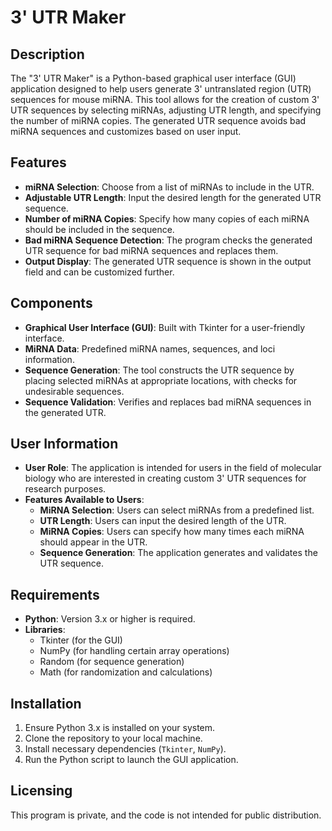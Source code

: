 # 3' UTR Maker

## Description
The "3' UTR Maker" is a Python-based graphical user interface (GUI) application designed to help users generate 3' untranslated region (UTR) sequences for mouse miRNA. This tool allows for the creation of custom 3' UTR sequences by selecting miRNAs, adjusting UTR length, and specifying the number of miRNA copies. The generated UTR sequence avoids bad miRNA sequences and customizes based on user input.

## Features
- **miRNA Selection**: Choose from a list of miRNAs to include in the UTR.
- **Adjustable UTR Length**: Input the desired length for the generated UTR sequence.
- **Number of miRNA Copies**: Specify how many copies of each miRNA should be included in the sequence.
- **Bad miRNA Sequence Detection**: The program checks the generated UTR sequence for bad miRNA sequences and replaces them.
- **Output Display**: The generated UTR sequence is shown in the output field and can be customized further.

## Components
- **Graphical User Interface (GUI)**: Built with Tkinter for a user-friendly interface.
- **MiRNA Data**: Predefined miRNA names, sequences, and loci information.
- **Sequence Generation**: The tool constructs the UTR sequence by placing selected miRNAs at appropriate locations, with checks for undesirable sequences.
- **Sequence Validation**: Verifies and replaces bad miRNA sequences in the generated UTR.

## User Information
- **User Role**: The application is intended for users in the field of molecular biology who are interested in creating custom 3' UTR sequences for research purposes.
- **Features Available to Users**:
  - **MiRNA Selection**: Users can select miRNAs from a predefined list.
  - **UTR Length**: Users can input the desired length of the UTR.
  - **MiRNA Copies**: Users can specify how many times each miRNA should appear in the UTR.
  - **Sequence Generation**: The application generates and validates the UTR sequence.

## Requirements
- **Python**: Version 3.x or higher is required.
- **Libraries**:
  - Tkinter (for the GUI)
  - NumPy (for handling certain array operations)
  - Random (for sequence generation)
  - Math (for randomization and calculations)

## Installation
1. Ensure Python 3.x is installed on your system.
2. Clone the repository to your local machine.
3. Install necessary dependencies (`Tkinter`, `NumPy`).
4. Run the Python script to launch the GUI application.

## Licensing
This program is private, and the code is not intended for public distribution.
